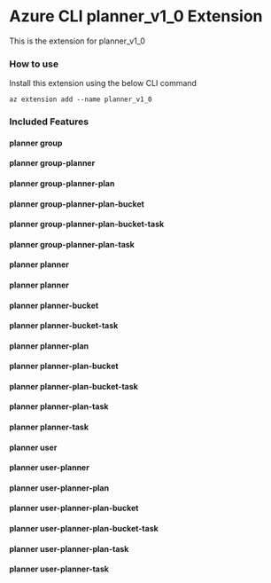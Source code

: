 # Azure CLI planner_v1_0 Extension #
This is the extension for planner_v1_0

### How to use ###
Install this extension using the below CLI command
```
az extension add --name planner_v1_0
```

### Included Features ###
#### planner group ####
#### planner group-planner ####
#### planner group-planner-plan ####
#### planner group-planner-plan-bucket ####
#### planner group-planner-plan-bucket-task ####
#### planner group-planner-plan-task ####
#### planner planner ####
#### planner planner ####
#### planner planner-bucket ####
#### planner planner-bucket-task ####
#### planner planner-plan ####
#### planner planner-plan-bucket ####
#### planner planner-plan-bucket-task ####
#### planner planner-plan-task ####
#### planner planner-task ####
#### planner user ####
#### planner user-planner ####
#### planner user-planner-plan ####
#### planner user-planner-plan-bucket ####
#### planner user-planner-plan-bucket-task ####
#### planner user-planner-plan-task ####
#### planner user-planner-task ####